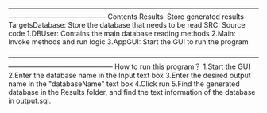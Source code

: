 ——————————————————————————————————————————————————
Contents
Results: Store generated results
TargetsDatabase: Store the database that needs to be read
SRC: Source code
  1.DBUser: Contains the main database reading methods
  2.Main: Invoke methods and run logic
  3.AppGUI: Start the GUI to run the program

———————————————————————————————————————————————————
How to run this program？
1.Start the GUI
2.Enter the database name in the Input text box
3.Enter the desired output name in the "databaseName" text box
4.Click run
5.Find the generated database in the Results folder, and find the text information of the database in output.sql.

